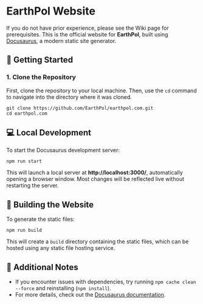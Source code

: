 # EarthPol Website

If you do not have prior experience, please see the Wiki page for prerequisites.
This is the official website for **EarthPol**, built using [Docusaurus](https://docusaurus.io/), a modern static site generator.  

## 🚀 Getting Started  

### 1. Clone the Repository  
First, clone the repository to your local machine. Then, use the `cd` command to navigate into the directory where it was cloned.

```
git clone https://github.com/EarthPol/earthpol.com.git
cd earthpol.com
```

## 💻 Local Development  

To start the Docusaurus development server:  
```
npm run start
```

This will launch a local server at **http://localhost:3000/**, automatically opening a browser window. Most changes will be reflected live without restarting the server.  

## 🔧 Building the Website  

To generate the static files:  

```
npm run build
```

This will create a `build` directory containing the static files, which can be hosted using any static file hosting service.  

## 📌 Additional Notes  
- If you encounter issues with dependencies, try running `npm cache clean --force` and reinstalling (`npm install`).  
- For more details, check out the [Docusaurus documentation](https://docusaurus.io/docs).  

